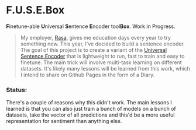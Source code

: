 # F.U.S.E.Box

**F**inetune-able **U**niversal **S**entence **E**ncoder tool**Box**. Work in Progress. 

> My employer, [Rasa](https://rasa.com/), gives me education days every year to try something new. This year, I've decided to build a sentence encoder. The goal of this project is to create a variant of the [Universal Sentence Encoder](https://arxiv.org/pdf/1803.11175.pdf) that is lightweight to run, fast to train and easy to finetune. The main trick will involve multi-task learning on different datasets. It's likely many lessons will be learned from this work, which I intend to share on Github Pages in the form of a Diary.

### Status:

There's a couple of reasons why this didn't work. The main lessons I learned is that you can also just train a bunch of models on a bunch of datasets, take the vector of all predictions and this'd be a more useful representation for sentiment than anything else. 
